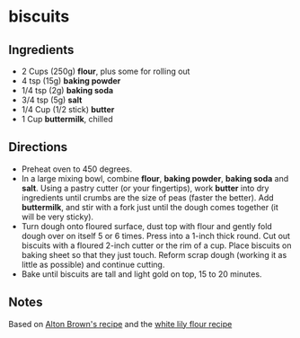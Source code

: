 # biscuits

## Ingredients

* 2 Cups (250g) **flour**, plus some for rolling out
* 4 tsp (15g) **baking powder**
* 1/4 tsp (2g) **baking soda**
* 3/4 tsp (5g) **salt**
* 1/4 Cup (1/2 stick) **butter**
* 1 Cup **buttermilk**, chilled

## Directions

* Preheat oven to 450 degrees.
* In a large mixing bowl, combine **flour**, **baking powder**, **baking soda** and **salt**. Using a pastry cutter (or your fingertips), work **butter** into dry ingredients until crumbs are the size of peas (faster the better). Add **buttermilk**, and stir with a fork just until the dough comes together (it will be very sticky).
* Turn dough onto floured surface, dust top with flour and gently fold dough over on itself 5 or 6 times. Press into a 1-inch thick round. Cut out biscuits with a floured 2-inch cutter or the rim of a cup. Place biscuits on baking sheet so that they just touch. Reform scrap dough (working it as little as possible) and continue cutting.
* Bake until biscuits are tall and light gold on top, 15 to 20 minutes.

## Notes

Based on [Alton Brown's recipe](https://www.foodnetwork.com/recipes/alton-brown/southern-biscuits-recipe-2041990) and the [white lily flour recipe](https://www.whitelily.com/recipes/white-lily-light-and-fluffy-biscuits-3790)
